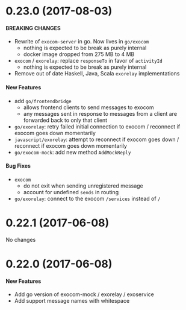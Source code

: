 # 0.23.0 (2017-08-03)

#### BREAKING CHANGES

* Rewrite of `exocom-server` in go. Now lives in `go/exocom`
  * nothing is expected to be break as purely internal
  * docker image dropped from 275 MB to 4 MB
* `exocom` / `exorelay`: replace `responseTo` in favor of `activityId`
  * nothing is expected to be break as purely internal
* Remove out of date Haskell, Java, Scala `exorelay` implementations

#### New Features

* add `go/frontendbridge`
  * allows frontend clients to send messages to exocom
  * any messages sent in response to messages from a client are forwarded back to only that client
* `go/exorelay`: retry failed initial connection to exocom / reconnect if exocom goes down momentarily
* `javascript/exorelay`: attempt to reconnect if exocom goes down / reconnect if exocom goes down momentarily
* `go/exocom-mock`: add new method `AddMockReply`

#### Bug Fixes

* `exocom`
  * do not exit when sending unregistered message
  * account for undefined `sends` in routing
* `go/exorelay`: connect to the exocom `/services` instead of `/`

# 0.22.1 (2017-06-08)

No changes

# 0.22.0 (2017-06-08)

#### New Features

* Add go version of exocom-mock / exorelay / exoservice
* Add support message names with whitespace
